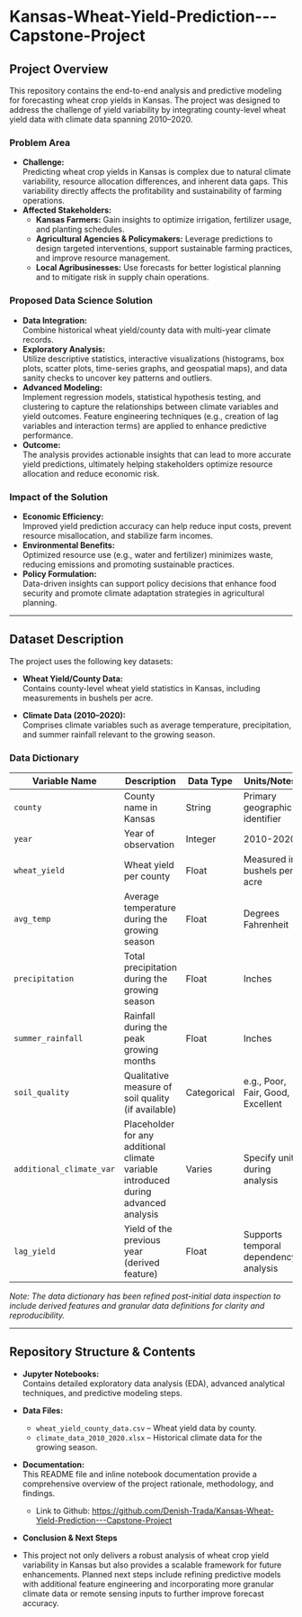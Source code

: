 # Kansas-Wheat-Yield-Prediction---Capstone-Project
## Project Overview

This repository contains the end-to-end analysis and predictive modeling for forecasting wheat crop yields in Kansas. The project was designed to address the challenge of yield variability by integrating county-level wheat yield data with climate data spanning 2010–2020. 

### Problem Area
- **Challenge:**  
  Predicting wheat crop yields in Kansas is complex due to natural climate variability, resource allocation differences, and inherent data gaps. This variability directly affects the profitability and sustainability of farming operations.
- **Affected Stakeholders:**  
  - **Kansas Farmers:** Gain insights to optimize irrigation, fertilizer usage, and planting schedules.  
  - **Agricultural Agencies & Policymakers:** Leverage predictions to design targeted interventions, support sustainable farming practices, and improve resource management.  
  - **Local Agribusinesses:** Use forecasts for better logistical planning and to mitigate risk in supply chain operations.

### Proposed Data Science Solution
- **Data Integration:**  
  Combine historical wheat yield/county data with multi-year climate records.
- **Exploratory Analysis:**  
  Utilize descriptive statistics, interactive visualizations (histograms, box plots, scatter plots, time-series graphs, and geospatial maps), and data sanity checks to uncover key patterns and outliers.
- **Advanced Modeling:**  
  Implement regression models, statistical hypothesis testing, and clustering to capture the relationships between climate variables and yield outcomes. Feature engineering techniques (e.g., creation of lag variables and interaction terms) are applied to enhance predictive performance.
- **Outcome:**  
  The analysis provides actionable insights that can lead to more accurate yield predictions, ultimately helping stakeholders optimize resource allocation and reduce economic risk.

### Impact of the Solution
- **Economic Efficiency:**  
  Improved yield prediction accuracy can help reduce input costs, prevent resource misallocation, and stabilize farm incomes.
- **Environmental Benefits:**  
  Optimized resource use (e.g., water and fertilizer) minimizes waste, reducing emissions and promoting sustainable practices.
- **Policy Formulation:**  
  Data-driven insights can support policy decisions that enhance food security and promote climate adaptation strategies in agricultural planning.


---

## Dataset Description

The project uses the following key datasets:

- **Wheat Yield/County Data:**  
  Contains county-level wheat yield statistics in Kansas, including measurements in bushels per acre.
  
- **Climate Data (2010–2020):**  
  Comprises climate variables such as average temperature, precipitation, and summer rainfall relevant to the growing season.

### Data Dictionary

| **Variable Name**         | **Description**                                                                          | **Data Type** | **Units/Notes**                                |
|---------------------------|------------------------------------------------------------------------------------------|---------------|------------------------------------------------|
| `county`                  | County name in Kansas                                                                    | String        | Primary geographic identifier                  |
| `year`                    | Year of observation                                                                      | Integer       | 2010-2020                                      |
| `wheat_yield`             | Wheat yield per county                                                                   | Float         | Measured in bushels per acre                   |
| `avg_temp`                | Average temperature during the growing season                                            | Float         | Degrees Fahrenheit                             |
| `precipitation`           | Total precipitation during the growing season                                            | Float         | Inches                                         |
| `summer_rainfall`         | Rainfall during the peak growing months                                                  | Float         | Inches                                         |
| `soil_quality`            | Qualitative measure of soil quality (if available)                                       | Categorical   | e.g., Poor, Fair, Good, Excellent              |
| `additional_climate_var`  | Placeholder for any additional climate variable introduced during advanced analysis       | Varies        | Specify unit during analysis                   |
| `lag_yield`               | Yield of the previous year (derived feature)                                             | Float         | Supports temporal dependency analysis          |

*Note: The data dictionary has been refined post-initial data inspection to include derived features and granular data definitions for clarity and reproducibility.*

---

## Repository Structure & Contents

- **Jupyter Notebooks:**  
  Contains detailed exploratory data analysis (EDA), advanced analytical techniques, and predictive modeling steps.
  
- **Data Files:**  
  - `wheat_yield_county_data.csv` – Wheat yield data by county.
  - `climate_data_2010_2020.xlsx` – Historical climate data for the growing season.
  
- **Documentation:**  
  This README file and inline notebook documentation provide a comprehensive overview of the project rationale, methodology, and findings.

   - Link to Github: https://github.com/Denish-Trada/Kansas-Wheat-Yield-Prediction---Capstone-Project
  
- **Conclusion & Next Steps**
- This project not only delivers a robust analysis of wheat crop yield variability in Kansas but also provides a scalable framework for future enhancements. Planned next steps include refining predictive models with additional feature engineering and incorporating more granular climate data or remote sensing inputs to further improve forecast accuracy.
